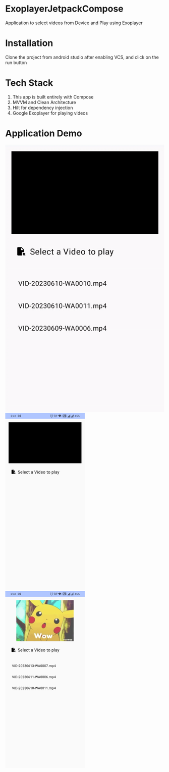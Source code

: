 # ExoplayerJetpackCompose
Application to select videos from Device and Play using Exoplayer

 # Installation
 Clone the project from android studio after enabling VCS, and click on the run button

  # Tech Stack
  1. This app is built entirely with Compose
  2. MVVM and Clean Architecture
  3. Hilt for dependency injection
  4. Google Exoplayer for playing videos

 # Application Demo
![Output sample](https://github.com/arashjit-singh/ExoplayerJetpackCompose/blob/main/screenshots/player.gif)
 <img src="https://github.com/arashjit-singh/ExoplayerJetpackCompose/blob/main/screenshots/Screenshot_2023-06-22-14-41-41-14_fafbd55ca0112c0ce955e4a32c0150e8.jpg" width=50% height=50%>
<img src="https://github.com/arashjit-singh/ExoplayerJetpackCompose/blob/main/screenshots/Screenshot_2023-06-22-14-42-05-42_fafbd55ca0112c0ce955e4a32c0150e8.jpg" width=50% height=50%>


